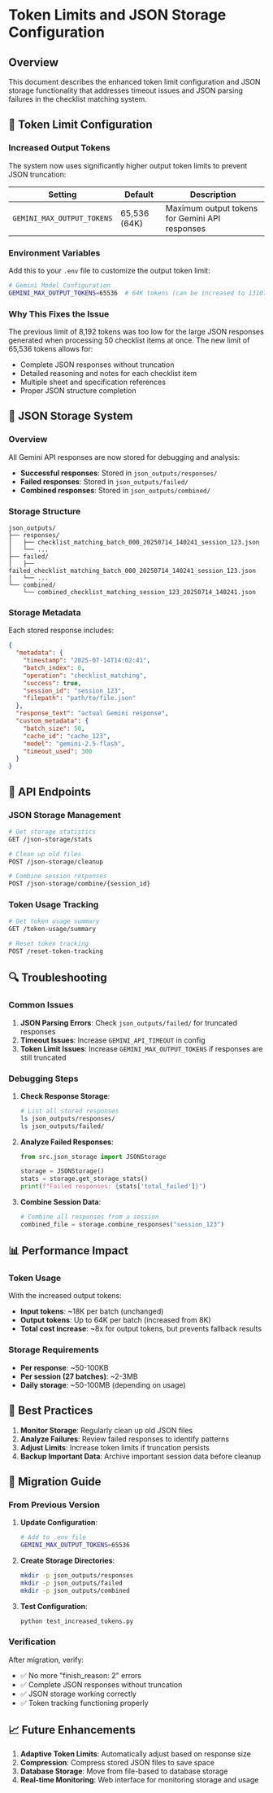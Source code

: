 # Token Limits and JSON Storage Configuration

## Overview

This document describes the enhanced token limit configuration and JSON storage functionality that addresses timeout issues and JSON parsing failures in the checklist matching system.

## 🔧 Token Limit Configuration

### Increased Output Tokens

The system now uses significantly higher output token limits to prevent JSON truncation:

| Setting | Default | Description |
|---------|---------|-------------|
| `GEMINI_MAX_OUTPUT_TOKENS` | 65,536 (64K) | Maximum output tokens for Gemini API responses |

### Environment Variables

Add this to your `.env` file to customize the output token limit:

```bash
# Gemini Model Configuration
GEMINI_MAX_OUTPUT_TOKENS=65536  # 64K tokens (can be increased to 131072 for 128K)
```

### Why This Fixes the Issue

The previous limit of 8,192 tokens was too low for the large JSON responses generated when processing 50 checklist items at once. The new limit of 65,536 tokens allows for:

- Complete JSON responses without truncation
- Detailed reasoning and notes for each checklist item
- Multiple sheet and specification references
- Proper JSON structure completion

## 📁 JSON Storage System

### Overview

All Gemini API responses are now stored for debugging and analysis:

- **Successful responses**: Stored in `json_outputs/responses/`
- **Failed responses**: Stored in `json_outputs/failed/`
- **Combined responses**: Stored in `json_outputs/combined/`

### Storage Structure

```
json_outputs/
├── responses/
│   ├── checklist_matching_batch_000_20250714_140241_session_123.json
│   └── ...
├── failed/
│   ├── failed_checklist_matching_batch_000_20250714_140241_session_123.json
│   └── ...
└── combined/
    └── combined_checklist_matching_session_123_20250714_140241.json
```

### Storage Metadata

Each stored response includes:

```json
{
  "metadata": {
    "timestamp": "2025-07-14T14:02:41",
    "batch_index": 0,
    "operation": "checklist_matching",
    "success": true,
    "session_id": "session_123",
    "filepath": "path/to/file.json"
  },
  "response_text": "actual Gemini response",
  "custom_metadata": {
    "batch_size": 50,
    "cache_id": "cache_123",
    "model": "gemini-2.5-flash",
    "timeout_used": 300
  }
}
```

## 🚀 API Endpoints

### JSON Storage Management

```bash
# Get storage statistics
GET /json-storage/stats

# Clean up old files
POST /json-storage/cleanup

# Combine session responses
POST /json-storage/combine/{session_id}
```

### Token Usage Tracking

```bash
# Get token usage summary
GET /token-usage/summary

# Reset token tracking
POST /reset-token-tracking
```

## 🔍 Troubleshooting

### Common Issues

1. **JSON Parsing Errors**: Check `json_outputs/failed/` for truncated responses
2. **Timeout Issues**: Increase `GEMINI_API_TIMEOUT` in config
3. **Token Limit Issues**: Increase `GEMINI_MAX_OUTPUT_TOKENS` if responses are still truncated

### Debugging Steps

1. **Check Response Storage**:
   ```bash
   # List all stored responses
   ls json_outputs/responses/
   ls json_outputs/failed/
   ```

2. **Analyze Failed Responses**:
   ```python
   from src.json_storage import JSONStorage
   
   storage = JSONStorage()
   stats = storage.get_storage_stats()
   print(f"Failed responses: {stats['total_failed']}")
   ```

3. **Combine Session Data**:
   ```python
   # Combine all responses from a session
   combined_file = storage.combine_responses("session_123")
   ```

## 📊 Performance Impact

### Token Usage

With the increased output tokens:

- **Input tokens**: ~18K per batch (unchanged)
- **Output tokens**: Up to 64K per batch (increased from 8K)
- **Total cost increase**: ~8x for output tokens, but prevents fallback results

### Storage Requirements

- **Per response**: ~50-100KB
- **Per session (27 batches)**: ~2-3MB
- **Daily storage**: ~50-100MB (depending on usage)

## 🎯 Best Practices

1. **Monitor Storage**: Regularly clean up old JSON files
2. **Analyze Failures**: Review failed responses to identify patterns
3. **Adjust Limits**: Increase token limits if truncation persists
4. **Backup Important Data**: Archive important session data before cleanup

## 🔄 Migration Guide

### From Previous Version

1. **Update Configuration**:
   ```bash
   # Add to .env file
   GEMINI_MAX_OUTPUT_TOKENS=65536
   ```

2. **Create Storage Directories**:
   ```bash
   mkdir -p json_outputs/responses
   mkdir -p json_outputs/failed
   mkdir -p json_outputs/combined
   ```

3. **Test Configuration**:
   ```bash
   python test_increased_tokens.py
   ```

### Verification

After migration, verify:

- ✅ No more "finish_reason: 2" errors
- ✅ Complete JSON responses without truncation
- ✅ JSON storage working correctly
- ✅ Token tracking functioning properly

## 📈 Future Enhancements

1. **Adaptive Token Limits**: Automatically adjust based on response size
2. **Compression**: Compress stored JSON files to save space
3. **Database Storage**: Move from file-based to database storage
4. **Real-time Monitoring**: Web interface for monitoring storage and usage 